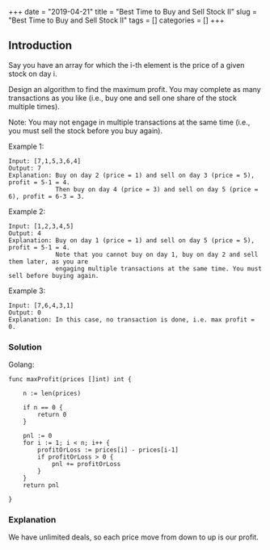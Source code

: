 +++
date = "2019-04-21"
title = "Best Time to Buy and Sell Stock II"
slug = "Best Time to Buy and Sell Stock II"
tags = []
categories = []
+++

## Introduction

Say you have an array for which the i-th element is the price of a given stock on day i.

Design an algorithm to find the maximum profit. You may complete as many transactions as you like (i.e., buy one and sell one share of the stock multiple times).

Note: You may not engage in multiple transactions at the same time (i.e., you must sell the stock before you buy again).

Example 1:
```
Input: [7,1,5,3,6,4]
Output: 7
Explanation: Buy on day 2 (price = 1) and sell on day 3 (price = 5), profit = 5-1 = 4.
             Then buy on day 4 (price = 3) and sell on day 5 (price = 6), profit = 6-3 = 3.
```             
Example 2:
```
Input: [1,2,3,4,5]
Output: 4
Explanation: Buy on day 1 (price = 1) and sell on day 5 (price = 5), profit = 5-1 = 4.
             Note that you cannot buy on day 1, buy on day 2 and sell them later, as you are
             engaging multiple transactions at the same time. You must sell before buying again.
```
Example 3:
```
Input: [7,6,4,3,1]
Output: 0
Explanation: In this case, no transaction is done, i.e. max profit = 0.
```

### Solution

Golang:
```
func maxProfit(prices []int) int {

    n := len(prices)

    if n == 0 {
        return 0
    }

    pnl := 0
	for i := 1; i < n; i++ {
		profitOrLoss := prices[i] - prices[i-1]
		if profitOrLoss > 0 {
			pnl += profitOrLoss
		}
	}
	return pnl

}
```

### Explanation

We have unlimited deals, so each price move from down to up is our profit.
